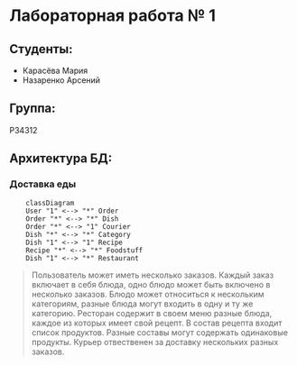 # Лабораторная работа № 1

## Студенты:
- Карасёва Мария
- Назаренко Арсений

## Группа:
P34312

## Архитектура БД:
### Доставка еды
```mermaid
	classDiagram
	User "1" <--> "*" Order
	Order "*" <--> "*" Dish
	Order "*" <--> "1" Courier
	Dish "*" <--> "*" Category
	Dish "1" <--> "1" Recipe
	Recipe "*" <--> "*" Foodstuff 
	Dish "1" <--> "*" Restaurant
```
> Пользователь может иметь несколько заказов. Каждый заказ включает в себя блюда, одно блюдо может быть включено в несколько заказов. Блюдо может относиться к нескольким категориям, разные блюда могут входить в одну и ту же категорию. Ресторан содержит в своем меню разные блюда, каждое из которых имеет свой рецепт. В состав рецепта входит список продуктов. Разные составы могут содержать одинаковые продукты. Курьер отвественен за доставку нескольких разных заказов.

